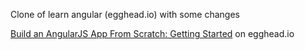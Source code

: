 Clone of learn angular (egghead.io) with some changes

[Build an AngularJS App From Scratch: Getting Started](https://egghead.io/series/angularjs-app-from-scratch-getting-started) on egghead.io


